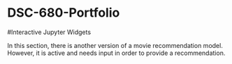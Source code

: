 # DSC-680-Portfolio
#Interactive Jupyter Widgets

In this section, there is another version of a movie recommendation model.
However, it is active and needs input in order to provide a recommendation.
